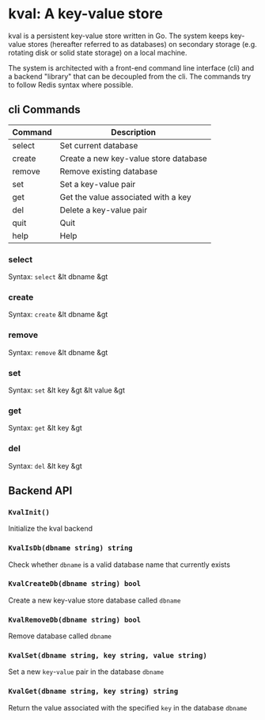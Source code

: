 # kval: A key-value store

kval is a persistent key-value store written in Go.  The system keeps
key-value stores (hereafter referred to as databases) on secondary storage
(e.g. rotating disk or solid state storage) on a local machine.

The system is architected with a front-end command line interface (cli)
and a backend "library" that can be decoupled from the cli.  The commands
try to follow Redis syntax where possible.


## cli Commands

| Command	| Description					|
|---------------|-----------------------------------------------|
| select	| Set current database				|
| create	| Create a new key-value store database		|
| remove	| Remove existing database			|
| set		| Set a key-value pair				|
| get		| Get the value associated with a key		|
| del		| Delete a key-value pair			|
| quit		| Quit						|
| help		| Help						|

### select

Syntax: `select` &lt dbname &gt

### create

Syntax: `create` &lt dbname &gt

### remove

Syntax: `remove` &lt dbname &gt

### set

Syntax: `set` &lt key &gt &lt value &gt

### get

Syntax: `get` &lt key &gt

### del

Syntax: `del` &lt key &gt


## Backend API

### `KvalInit()`

Initialize the kval backend

### `KvalIsDb(dbname string) string`

Check whether `dbname` is a valid database name that currently exists

### `KvalCreateDb(dbname string) bool`

Create a new key-value store database called `dbname`

### `KvalRemoveDb(dbname string) bool`

Remove database called `dbname`

### `KvalSet(dbname string, key string, value string)`

Set a new `key`-`value` pair in the database `dbname`

### `KvalGet(dbname string, key string) string`

Return the value associated with the specified `key` in the database `dbname`
